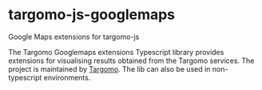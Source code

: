 # targomo-js-googlemaps
Google Maps extensions for targomo-js

The Targomo Googlemaps extensions Typescript library provides extensions for visualising results obtained from the Targomo services. The project is maintained by [Targomo](https://www.targomo.com/). The lib can also be used in non-typescript environments.
